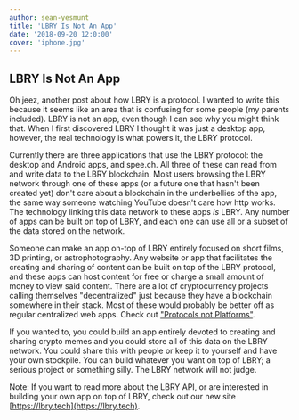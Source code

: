 ```yaml
---
author: sean-yesmunt
title: 'LBRY Is Not An App'
date: '2018-09-20 12:0:00'
cover: 'iphone.jpg'
---
```


## LBRY Is Not An App

Oh jeez, another post about how LBRY is a protocol. I wanted to write this because it seems like an area that is confusing for some people (my parents included). LBRY is not an app, even though I can see why you might think that. When I first discovered LBRY I thought it was just a desktop app, however, the real technology is what powers it, the LBRY protocol.

Currently there are three applications that use the LBRY protocol: the desktop and Android apps, and spee.ch. All three of these can read from and write data to the LBRY blockchain. Most users browsing the LBRY network through one of these apps (or a future one that hasn't been created yet) don't care about a blockchain in the underbellies of the app, the same way someone watching YouTube doesn't care how http works. The technology linking this data network to these apps _is_ LBRY. Any number of apps can be built on top of LBRY, and each one can use all or a subset of the data stored on the network.

Someone can make an app on-top of LBRY entirely focused on short films, 3D printing, or astrophotography. Any website or app that facilitates the creating and sharing of content can be built on top of the LBRY protocol, and these apps can host content for free or charge a small amount of money to view said content. There are a lot of cryptocurrency projects calling themselves "decentralized" just  because they have a blockchain somewhere in their stack. Most of these would probably be better off as regular centralized web apps. Check out ["Protocols not Platforms"](https://lbry.io/news/why-do-tech-giants-abuse-their-users).

If you wanted to, you could build an app entirely devoted to creating and sharing crypto memes and you could store all of this data on the LBRY network. You could share this with people or keep it to yourself and have your own stockpile. You can build whatever you want on top of LBRY; a serious project or something silly. The LBRY network will not judge.

Note:
If you want to read more about the LBRY API, or are interested in building your own app on top of LBRY, check out our new site [https://lbry.tech](https://lbry.tech).
